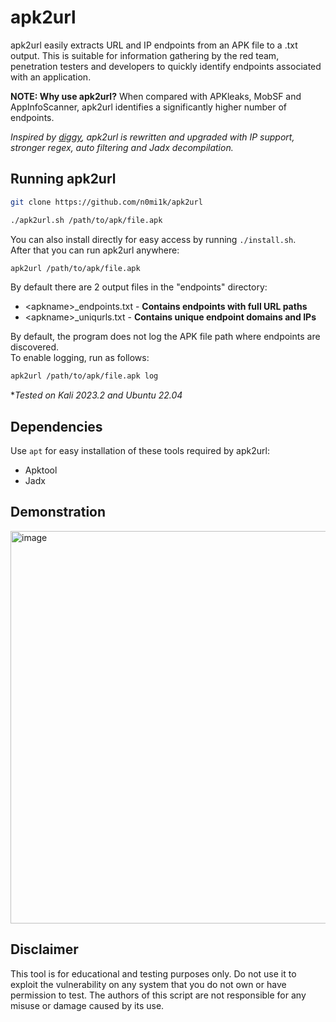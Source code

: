 # apk2url

apk2url easily extracts URL and IP endpoints from an APK file to a .txt output. This is suitable for information gathering by the red team, penetration testers and developers to quickly identify endpoints associated with an application.

**NOTE: Why use apk2url?** When compared with APKleaks, MobSF and AppInfoScanner, apk2url identifies a significantly higher number of endpoints.

*Inspired by [diggy](https://github.com/s0md3v/Diggy), apk2url is rewritten and upgraded with IP support, stronger regex, auto filtering and Jadx decompilation.*

## Running apk2url
```bash
git clone https://github.com/n0mi1k/apk2url
```
```bash
./apk2url.sh /path/to/apk/file.apk
```

You can also install directly for easy access by running `./install.sh`.                        
After that you can run apk2url anywhere:
```bash
apk2url /path/to/apk/file.apk
```
By default there are 2 output files in the "endpoints" directory:  
- \<apkname\>_endpoints.txt - **Contains endpoints with full URL paths**
- \<apkname\>_uniqurls.txt - **Contains unique endpoint domains and IPs**

By default, the program does not log the APK file path where endpoints are discovered.    
To enable logging, run as follows:

```bash
apk2url /path/to/apk/file.apk log
```
**Tested on Kali 2023.2 and Ubuntu 22.04*

## Dependencies
Use `apt` for easy installation of these tools required by apk2url:
- Apktool
- Jadx

## Demonstration
<img width="628" alt="image" src="https://github.com/n0mi1k/apk2url/assets/28621928/7a251297-c1e5-49ba-abe2-6aba67c9fee7">

## Disclaimer
This tool is for educational and testing purposes only. Do not use it to exploit the vulnerability on any system that you do not own or have permission to test. The authors of this script are not responsible for any misuse or damage caused by its use.
